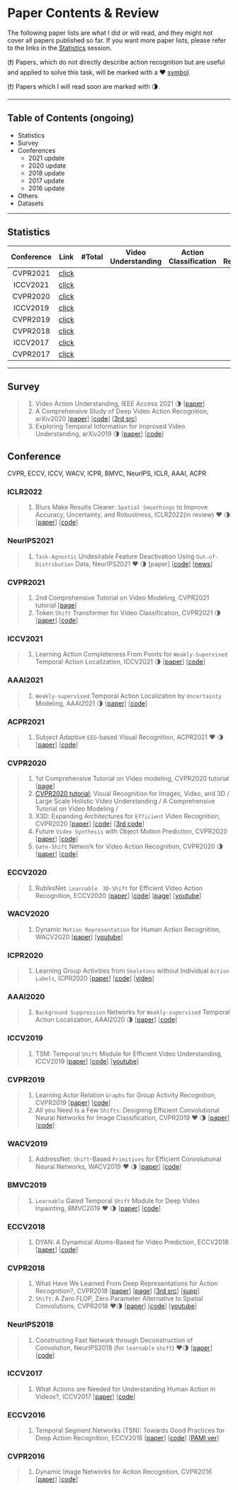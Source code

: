 # Paper Contents & Review 

The following paper lists are what I did or will read, and they might not cover all papers published so far. If you want more paper lists, please refer to the links in the [Statistics](#Statistics) session.

(:exclamation:) Papers, which do not directly describe action recognition but are useful and applied to solve this task, will be marked with a :heart: [symbol](https://github.com/onmyway133/emoji/blob/master/README.md). 

(:exclamation:) Papers which I will read soon are marked with  :last_quarter_moon:. 



---

## Table of Contents (ongoing)

* Statistics 
* Survey 
* Conferences 
  * 2021 update 
  * 2020 update 
  * 2018 update 
  * 2017 update 
  * 2016 update
* Others 
* Datasets 

---

## Statistics 

| Conference  | Link | #Total | Video Understanding | Action Classification | Action Recognition | Activity Recognition | Motion Prediction |
|:-:           |:-:   |:-:|:-:|:-:|:-:|:-:|:-:           |
| CVPR2021 | [click](https://openaccess.thecvf.com/CVPR2021) |  |  |  |  |  |  |
| ICCV2021 | [click](https://openaccess.thecvf.com/ICCV2021) |  |  |  |  |  |  |
| CVPR2020 | [click](https://openaccess.thecvf.com/CVPR2020) |  |  |  |  |  |  |
| ICCV2019 | [click](https://openaccess.thecvf.com/ICCV2019) |  |  |  |  |  |  |
| CVPR2019 | [click](https://openaccess.thecvf.com/CVPR2019) |  |  |  |  |  |  |
| CVPR2018 | [click](https://openaccess.thecvf.com/CVPR2018) |  |  |  |  |  |  |
| ICCV2017 | [click](https://openaccess.thecvf.com/ICCV2017) |  |  |  |  |  |  |
| CVPR2017 | [click](https://openaccess.thecvf.com/CVPR2017) |  |  |  |  |  |  |



---

## Survey 

> 1. Video Action Understanding, IEEE Access 2021 :last_quarter_moon: [[paper](https://ieeexplore.ieee.org/abstract/document/9548074)]
> 2. A Comprehensive Study of Deep Video Action Recognition, arXiv2020 [[paper](https://arxiv.org/abs/2012.06567v1)] [[code](https://paperswithcode.com/paper/a-comprehensive-study-of-deep-video-action)] [[3rd src](https://bryanyzhu.github.io/videomodeling.github.io/)]
> 3. Exploring Temporal Information for Improved Video Understanding, arXiv2019 :last_quarter_moon: [[paper](https://arxiv.org/abs/1905.10654)] [[code](https://github.com/bryanyzhu/Hidden-Two-Stream?utm_source=catalyzex.com)]



## Conference

CVPR, ECCV, ICCV, WACV, ICPR, BMVC, NeurIPS, ICLR, AAAI, ACPR 



### ICLR2022

> 1. Blurs Make Results Clearer: ```Spatial Smoothings``` to Improve Accuracy, Uncertainty, and Robustness, ICLR2022(in review) :heart: :last_quarter_moon:  [[paper](https://arxiv.org/abs/2105.12639v1)] [[code](https://github.com/xxxnell/spatial-smoothing)]



### NeurIPS2021

> 1. ```Task-Agnostic``` Undesirable Feature Deactivation Using ```Out-of-Distribution``` Data, NeurIPS2021  :heart: :last_quarter_moon:  [paper] [[code](https://github.com/kaist-dmlab/TAUFE)] [[news](http://www.aitimes.kr/news/articleView.html?idxno=22895)]



### CVPR2021

> 1. 2nd  Comprehensive Tutorial on Video Modeling, CVPR2021 tutorial [[page](https://bryanyzhu.github.io/video-cvpr2021/)]
> 2. Token ```Shift``` Transformer for Video Classification, CVPR2021 :last_quarter_moon: [[paper](https://arxiv.org/abs/2108.02432v1)] [[code](https://paperswithcode.com/paper/token-shift-transformer-for-video)]



### ICCV2021

> 1. Learning Action Completeness From Points for ```Weakly-Supervised``` Temporal Action Localization, ICCV2021 :last_quarter_moon: [[paper](https://openaccess.thecvf.com/content/ICCV2021/html/Lee_Learning_Action_Completeness_From_Points_for_Weakly-Supervised_Temporal_Action_Localization_ICCV_2021_paper.html)] [[code](https://paperswithcode.com/paper/learning-action-completeness-from-points-for)]



### AAAI2021 

> 1. ```Weakly-supervised``` Temporal Action Localization by ```Uncertainty``` Modeling, AAAI2021  :last_quarter_moon: [[paper](https://arxiv.org/abs/2006.07006)] [[code](https://paperswithcode.com/paper/background-modeling-via-uncertainty)]



### ACPR2021 

> 1. Subject Adaptive ```EEG```-based Visual Recognition, ACPR2021 :heart: :last_quarter_moon:  [[paper](https://arxiv.org/abs/2110.13470)] [[code](https://paperswithcode.com/paper/subject-adaptive-eeg-based-visual-recognition)]



### CVPR2020

> 1. 1st Comprehensive Tutorial on Video modeling, CVPR2020 tutorial [[page](https://bryanyzhu.github.io/videomodeling.github.io/)]
> 2. [CVPR2020 tutorial](https://cvpr2020.thecvf.com/program/tutorials); Visual Recognition for Images, Video, and 3D / Large Scale Holistic Video Understanding / A Comprehensive Tutorial on Video Modeling / 
> 3. X3D: Expanding Architectures for ```Efficient``` Video Recognition, CVPR2020 [[paper](https://openaccess.thecvf.com/content_CVPR_2020/html/Feichtenhofer_X3D_Expanding_Architectures_for_Efficient_Video_Recognition_CVPR_2020_paper.html)] [[code](https://paperswithcode.com/paper/x3d-expanding-architectures-for-efficient)] [[3rd code](https://reposhub.com/python/deep-learning/kkahatapitiya-X3D-Multigrid.html)]
> 4. Future ```Video Synthesis``` with Object Motion Prediction, CVPR2020 [[paper](https://openaccess.thecvf.com/content_CVPR_2020/html/Wu_Future_Video_Synthesis_With_Object_Motion_Prediction_CVPR_2020_paper.html)] [[code](https://paperswithcode.com/paper/future-video-synthesis-with-object-motion)]
> 5. ```Gate-Shift``` Network for Video Action Recognition, CVPR2020 :last_quarter_moon: [[paper](https://openaccess.thecvf.com/content_CVPR_2020/html/Sudhakaran_Gate-Shift_Networks_for_Video_Action_Recognition_CVPR_2020_paper.html)] [[code](https://paperswithcode.com/paper/gate-shift-networks-for-video-action)]



### ECCV2020 

> 1. RubiksNet: ```Learnable ``` ```3D-Shift``` for Efficient Video Action Recognition, ECCV2020 [[paper](https://stanfordvl.github.io/rubiksnet-site//assets/eccv20.pdf)] [[code](https://github.com/StanfordVL/RubiksNet)] [[page](https://stanfordvl.github.io/rubiksnet-site/)] [[youtube](https://youtu.be/NSnx4ueEQow)]



### WACV2020 

> 1. Dynamic ```Motion Representation``` for Human Action Recognition, WACV2020 [[paper](https://openaccess.thecvf.com/content_WACV_2020/html/Asghari-Esfeden_Dynamic_Motion_Representation_for_Human_Action_Recognition_WACV_2020_paper.html)] [[youtube](https://youtu.be/zZDhauFsOUo?t=1101)]



### ICPR2020

> 1. Learning Group Activities from ```Skeletons``` without Individual ```Action Labels```, ICPR2020 [[paper](https://ieeexplore.ieee.org/document/9413195)] [[code](https://github.com/fabiozappo/SkeletonGroupActivityRecognition)] [[video](https://underline.io/lecture/12516-2894---learning-group-activities-from-skeletons-without-individual-action-labels)]



### AAAI2020

> 1. ```Background Suppression``` Networks for ```Weakly-supervised``` Temporal Action Localization, AAAI2020 :last_quarter_moon:  [[paper](https://ojs.aaai.org/index.php/AAAI/article/view/6793)] [[code](https://paperswithcode.com/paper/background-suppression-network-for-weakly)]



### ICCV2019 

> 1. TSM: Temporal ```Shift``` Module for Efficient Video Understanding, ICCV2019 [[paper](https://openaccess.thecvf.com/content_ICCV_2019/html/Lin_TSM_Temporal_Shift_Module_for_Efficient_Video_Understanding_ICCV_2019_paper.html)] [[code](https://paperswithcode.com/paper/temporal-shift-module-for-efficient-video)] [[youtube](https://youtu.be/4BwXOcLqrGk)]



### CVPR2019

> 1. Learning Actor Relation ```Graphs``` for Group Activity Recognition, CVPR2019 [[paper](https://openaccess.thecvf.com/content_CVPR_2019/html/Wu_Learning_Actor_Relation_Graphs_for_Group_Activity_Recognition_CVPR_2019_paper.html)] [[code](https://paperswithcode.com/paper/learning-actor-relation-graphs-for-group)]
> 2. All you Need Is a Few ```Shifts```: Designing Efficient Convolutional Neural Networks for Image Classification, CVPR2019 :heart: :last_quarter_moon: [[paper](https://openaccess.thecvf.com/content_CVPR_2019/html/Chen_All_You_Need_Is_a_Few_Shifts_Designing_Efficient_Convolutional_CVPR_2019_paper.html)] [[code](https://paperswithcode.com/paper/all-you-need-is-a-few-shifts-designing)]



### WACV2019

> 1. AddressNet: ```Shift```-Based ```Primitives``` for Efficient Convolutional Neural Networks, WACV2019  :heart: :last_quarter_moon:  [[paper](https://ieeexplore.ieee.org/abstract/document/8658953)] [[code](https://github.com/yihui-he/channel-pruning?utm_source=catalyzex.com)]



### BMVC2019

> 1. ```Learnable``` Gated Temporal ```Shift``` Module for Deep Video Inpainting, BMVC2019 :heart: :last_quarter_moon: [[paper](https://arxiv.org/abs/1907.01131)] [[code](https://paperswithcode.com/paper/learnable-gated-temporal-shift-module-for)]



### ECCV2018 

> 1. DYAN: A Dynamical Atoms-Based for Video Prediction, ECCV2018 [[paper](https://openaccess.thecvf.com/content_ECCV_2018/html/Wenqian_Liu_DYAN_A_Dynamical_ECCV_2018_paper.html)] [[code](https://github.com/liuem607/DYAN)]



### CVPR2018

> 1. What Have We Learned From Deep Representations for Action Recognition?, CVPR2018 [[paper](https://openaccess.thecvf.com/content_cvpr_2018/html/Feichtenhofer_What_Have_We_CVPR_2018_paper.html)] [[page](https://feichtenhofer.github.io/)] [[3rd src](https://feichtenhofer.github.io/pubs/Feichtenhofer_Actions_FVT_2017.pdf)] [[supp](http://feichtenhofer.github.io/action_vis.pdf?utm_source=catalyzex.com)]
> 2. ```Shift```: A Zero FLOP, Zero Parameter Alternative to Spatial Convolutions, CVPR2018 :heart::last_quarter_moon:  [[paper](https://openaccess.thecvf.com/content_cvpr_2018/html/Wu_Shift_A_Zero_CVPR_2018_paper.html)] [[code](https://paperswithcode.com/paper/shift-a-zero-flop-zero-parameter-alternative)] [[youtube](https://youtu.be/op9IBox_TTc?t=2544)]



### NeurIPS2018

> 1. Constructing Fast Network through Deconstruction of Convolution, NeurIPS2018 (for ```learnable``` ```shift```) :heart::last_quarter_moon: [[paper](https://proceedings.neurips.cc/paper/2018/hash/9719a00ed0c5709d80dfef33795dcef3-Abstract.html)] [[code](https://paperswithcode.com/paper/constructing-fast-network-through)]



### ICCV2017

> 1. What Actions are Needed for Understanding Human Action in Videos?, ICCV2017 [[paper](https://openaccess.thecvf.com/content_iccv_2017/html/Sigurdsson_What_Actions_Are_ICCV_2017_paper.html)] [[code](https://paperswithcode.com/paper/what-actions-are-needed-for-understanding)]



### ECCV2016

> 1. Temporal Segment Networks (TSN): Towards Good Practices for Deep Action Recognition, ECCV2016 [[paper](https://arxiv.org/abs/1608.00859v1)] [[code](https://paperswithcode.com/paper/temporal-segment-networks-towards-good)] [[PAMI ver](https://ieeexplore.ieee.org/abstract/document/8454294)]



### CVPR2016

> 1. Dynamic Image Networks for Action Recognition, CVPR2016 [[paper](https://ieeexplore.ieee.org/document/7780700)] [[code](https://github.com/DoranLyong/dynamic-images-for-action-recognition)]
